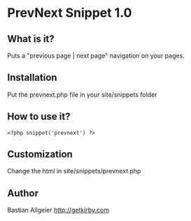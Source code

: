 # PrevNext Snippet 1.0

## What is it?

Puts a "previous page | next page" navigation on your pages. 

## Installation 

Put the prevnext.php file in your site/snippets folder

## How to use it?

    <?php snippet('prevnext') ?>
	    
## Customization

Change the html in site/snippets/prevnext.php

## Author
Bastian Allgeier
<http://getkirby.com>